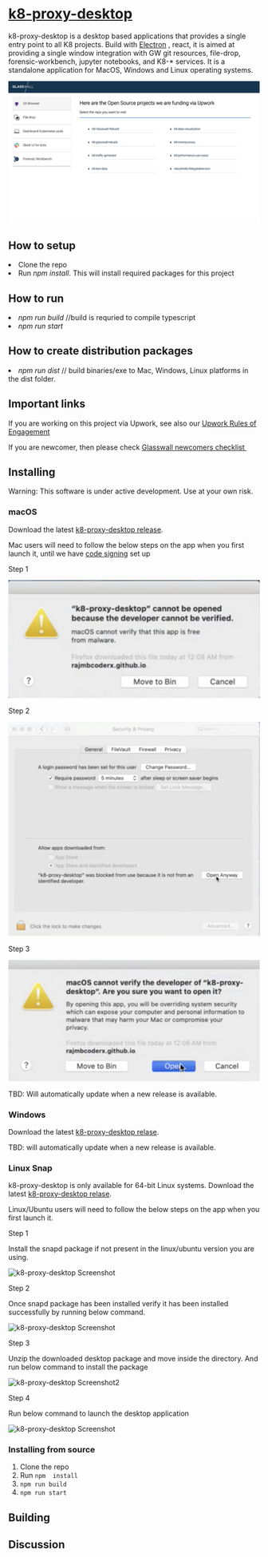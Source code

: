 


# [k8-proxy-desktop](https://gmuditdce.github.io/k8-proxy-desktop//)
<p>k8-proxy-desktop is a desktop based applications that provides a single entry point to all K8 projects. Build with 
<a href="https://github.com/electron/electron"> Electron</a> , react, it is aimed at providing a single window integration with GW git resources, file-drop, forensic-workbench, jupyter notebooks, and K8-* services.  It is a standalone application for MacOS, Windows and Linux operating systems.</p>

![k8-proxy-desktop Screenshot](https://github.com/gmuditdce/k8-proxy-desktop/blob/master/Screen-shot-1.png?raw=true)

<h2> How to setup</h2> 
<li>Clone the repo</li>
<li> Run<i> npm install</i>. This will install required packages for this project </li>

<h2> How to run</h2> 
<li> <i>npm run build</i> //build is requried to compile typescript</li> 
<li> <i>npm run start </i></li>

<h2> How to create distribution packages</h2> 
<li> <i>npm run dist</i> // build binaries/exe to Mac, Windows, Linux platforms in the dist folder. </li>

## Important links

If you are working on this project via Upwork, see also our [Upwork Rules of Engagement](https://github.com/filetrust/Open-Source/blob/master/upwork/rules-of-engagement.md)

If you are newcomer, then please check [Glasswall newcomers checklist ](https://github.com/filetrust/Open-Source )


## Installing

Warning: This software is under active development. Use at your own risk.

### macOS

Download the latest [k8-proxy-desktop release](https://github.com/gmuditdce/k8-proxy-desktop/releases/download/v0.6.0/k8-proxy-desktop.dmg).

Mac users will need to follow the below steps on the app when you first launch it, until we have [code signing](https://www.electron.build/code-signing) set up

<p>Step 1</p>
  
![k8-proxy-desktop Screenshot](https://raw.githubusercontent.com/gmuditdce/k8-proxy-desktop/master/permission1.png)


<p>Step 2</p>

![k8-proxy-desktop Screenshot](https://raw.githubusercontent.com/gmuditdce/k8-proxy-desktop/master/permission2.png)


<p>Step 3</p>

![k8-proxy-desktop Screenshot](https://raw.githubusercontent.com/gmuditdce/k8-proxy-desktop/master/permission3.png)

TBD: Will automatically update when a new release is available.

### Windows

Download the latest [k8-proxy-desktop relase](https://github.com/gmuditdce/k8-proxy-desktop/releases/download/v0.6.0/k8-proxy-desktop-Setup-0.6.0.exe
).

TBD: will automatically update when a new release is available.


### Linux Snap

k8-proxy-desktop is only available for 64-bit Linux systems.
Download the latest [k8-proxy-desktop relase](https://github.com/github.com/gmuditdce/releases/download/v0.6.0/k8-proxy-desktop-0.6.0.snap
).

Linux/Ubuntu users will need to follow the below steps on the app when you first launch it.

<p>Step 1</p>
Install the snapd package if not present in the linux/ubuntu version you are using.

![k8-proxy-desktop Screenshot](https://raw.githubusercontent.com/rajmbcoderx/k8-electron-react/master/Linux_Snap_Install_Command.JPG)


<p>Step 2</p>
Once snapd package has been installed verify it has been installed successfully by running below command.

![k8-proxy-desktop Screenshot](https://raw.githubusercontent.com/rajmbcoderx/k8-electron-react/master/Linux_SnapPackage_Verification_Command.JPG)


<p>Step 3</p>
Unzip the downloaded desktop package and move inside the directory. And run below command to install the package

![k8-proxy-desktop Screenshot2](https://raw.githubusercontent.com/rajmbcoderx/k8-electron-react/master/Linux_DesktopApp_Install_Command.JPG)


<p>Step 4</p>
Run below command to launch the desktop application

![k8-proxy-desktop Screenshot](https://raw.githubusercontent.com/rajmbcoderx/k8-electron-react/master/Linux_DesktopApp_Run_Command.JPG)


### Installing from source

1. Clone the repo
2. Run `npm  install`
3. `npm run build`
4. `npm run start`

## Building


## Discussion



